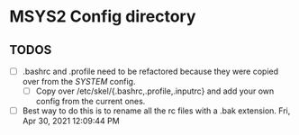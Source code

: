 # MSYS2 Config directory

## TODOS

- [ ] .bashrc and .profile need to be refactored because they were copied over from the _SYSTEM_ config.
  - [ ] Copy over /etc/skel/{.bashrc,.profile,.inputrc} and add your own config from the current ones.
- [ ] Best way to do this is to rename all the rc files with a .bak extension.
Fri, Apr 30, 2021 12:09:44 PM
